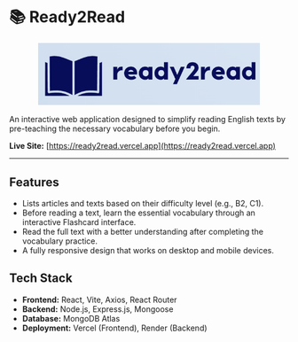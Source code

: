 # 📚 Ready2Read

<p align="center">
  <img src="https://raw.githubusercontent.com/asrinsevim/Ready2Read/main/frontend/src/assets/logo.png" alt="Ready2Read Logo" width="400"/>
</p>

An interactive web application designed to simplify reading English texts by pre-teaching the necessary vocabulary before you begin.

**Live Site:** [https://ready2read.vercel.app](https://ready2read.vercel.app) 

---

## Features

- Lists articles and texts based on their difficulty level (e.g., B2, C1).
- Before reading a text, learn the essential vocabulary through an interactive Flashcard interface.
- Read the full text with a better understanding after completing the vocabulary practice.
- A fully responsive design that works on desktop and mobile devices.

## Tech Stack

- **Frontend:** React, Vite, Axios, React Router
- **Backend:** Node.js, Express.js, Mongoose
- **Database:** MongoDB Atlas
- **Deployment:** Vercel (Frontend), Render (Backend)

